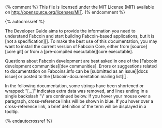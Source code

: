 {% comment %}
This file is licensed under the MIT License (MIT) available on
http://opensource.org/licenses/MIT.
{% endcomment %}

{% autocrossref %}

The Developer Guide aims to provide the information you need to understand
Fabcoin and start building Fabcoin-based applications, but it is [not a
specification][]. To make the best use of
this documentation, you may want to install the current version of Fabcoin
Core, either from [source][core git] or from a [pre-compiled executable][core executable].

Questions about Fabcoin development are best asked in one of the
[Fabcoin development communities][dev communities].
Errors or suggestions related to
documentation on Fabcoins.info can be [submitted as an issue][docs issue]
or posted to the [fabcoin-documentation mailing list][].

In the following documentation, some strings have been shortened or wrapped: "[...]"
indicates extra data was removed, and lines ending in a single backslash "\\"
are continued below. If you hover your mouse over a paragraph, cross-reference
links will be shown in blue.  If you hover over a cross-reference link, a brief
definition of the term will be displayed in a tooltip.

{% endautocrossref %}
